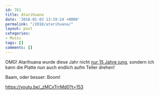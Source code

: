 ```yaml
---
id: 761
title: Atarihuana
date: '2018-01-03 13:19:24 +0000'
permalink: "/2018/atarihuana/"
layout: post
categories:
- Music
tags: []
comments: []
---
```

OMG! Atarihuana wurde diese Jahr nicht [nur 15 Jahre jung](http://www.backspin.de/15-jahre-atarihuana), sondern ich kann die Platte nun auch endlich aufm Teller drehen!

Baam, oder besser: Boom!

<https://youtu.be/_zMCxTrrMd0?t=153>